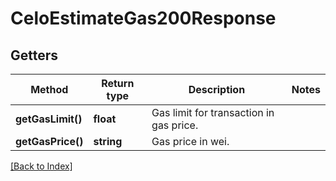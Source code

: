 # CeloEstimateGas200Response

## Getters

Method | Return type | Description | Notes
------------ | ------------- | ------------- | -------------
**getGasLimit()** | **float** | Gas limit for transaction in gas price. |
**getGasPrice()** | **string** | Gas price in wei. |

[[Back to Index]](../index.md)
